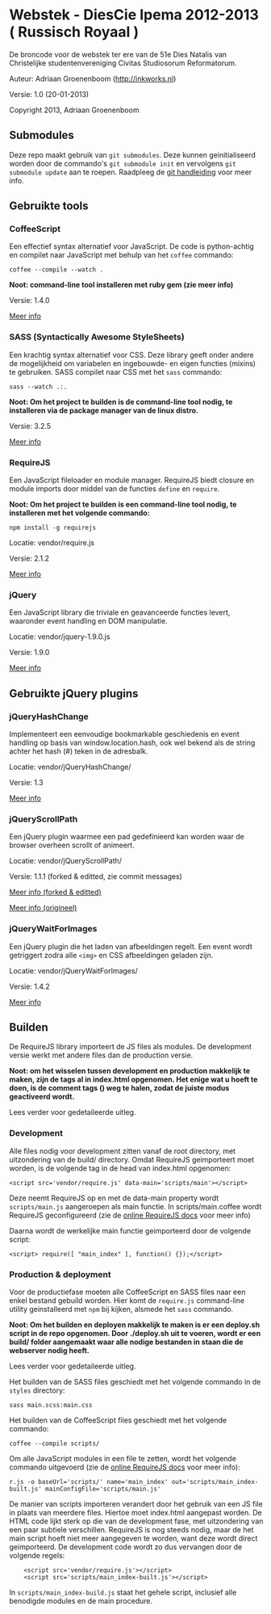 Webstek - DiesCie Ipema 2012-2013 ( Russisch Royaal )
=====================================================
De broncode voor de webstek ter ere van de 51e Dies Natalis van Christelijke studentenvereniging Civitas Studiosorum Reformatorum.

Auteur: Adriaan Groenenboom (http://inkworks.nl)

Versie: 1.0 (20-01-2013)

Copyright 2013, Adriaan Groenenboom

Submodules
----------
Deze repo maakt gebruik van `git submodules`. 
Deze kunnen geinitialiseerd worden door de commando's `git submodule init` en vervolgens `git submodule update` aan te roepen. 
Raadpleeg de [git handleiding](http://git-scm.com/book/en/Git-Tools-Submodules) voor meer info.

Gebruikte tools
---------------
### CoffeeScript
Een effectief syntax alternatief voor JavaScript. De code is python-achtig en compilet naar JavaScript met behulp van het `coffee` commando:

	coffee --compile --watch .

__Noot: command-line tool installeren met ruby gem (zie meer info)__

Versie: 1.4.0

[Meer info](http://www.coffeescript.org)

### SASS (Syntactically Awesome StyleSheets)
Een krachtig syntax alternatief voor CSS. 
Deze library geeft onder andere de mogelijkheid om variabelen en ingebouwde- en eigen functies (mixins) te gebruiken. 
SASS compilet naar CSS met het `sass` commando:

	sass --watch .:.

__Noot: Om het project te builden is de command-line tool nodig, te installeren via de package manager van de linux distro.__

Versie: 3.2.5

[Meer info](http://www.sass-lang.com)

### RequireJS
Een JavaScript fileloader en module manager. RequireJS biedt closure en module imports door middel van de functies `define` en `require`.

__Noot: Om het project te builden is een command-line tool nodig, te installeren met het volgende commando:__

	npm install -g requirejs

Locatie: vendor/require.js

Versie: 2.1.2

[Meer info](http://www.requirejs.org)

### jQuery
Een JavaScript library die triviale en geavanceerde functies levert, waaronder event handling en DOM manipulatie.

Locatie: vendor/jquery-1.9.0.js

Versie: 1.9.0

[Meer info](http://www.jquery.com)

Gebruikte jQuery plugins
-----------------
### jQueryHashChange
Implementeert een eenvoudige bookmarkable geschiedenis en event handling op basis van window.location.hash, ook wel bekend als de string achter het hash (#) teken in de adresbalk.

Locatie: vendor/jQueryHashChange/

Versie: 1.3

[Meer info](https://github.com/cowboy/jquery-hashchange/tree/v1.3)

### jQueryScrollPath
Een jQuery plugin waarmee een pad gedefinieerd kan worden waar de browser overheen scrollt of animeert.

Locatie: vendor/jQueryScrollPath/

Versie: 1.1.1 (forked & editted, zie commit messages)

[Meer info (forked & editted)](https://github.com/inkworks/scrollpath.git)

[Meer info (origineel)](https://github.com/JoelBesada/scrollpath)

### jQueryWaitForImages
Een jQuery plugin die het laden van afbeeldingen regelt. Een event wordt getriggert zodra alle `<img>` en CSS afbeeldingen geladen zijn.

Locatie: vendor/jQueryWaitForImages/

Versie: 1.4.2

[Meer info](https://github.com/alexanderdickson/waitForImages.git)

Builden
-------
De RequireJS library importeert de JS files als modules. De development versie werkt met andere files dan de production versie. 

__Noot: om het wisselen tussen development en production makkelijk te maken, zijn de tags al in index.html opgenomen.
Het enige wat u hoeft te doen, is de comment tags (<!-- -->) weg te halen, zodat de juiste modus geactiveerd wordt.__

Lees verder voor gedetaileerde uitleg.

### Development
Alle files nodig voor development zitten vanaf de root directory, met uitzondering van de build/ directory. 
Omdat RequireJS geimporteert moet worden, is de volgende tag in de head van index.html opgenomen:
	
	<script src='vendor/require.js' data-main='scripts/main'></script>

Deze neemt RequireJS op en met de data-main property wordt `scripts/main.js` aangeroepen als main functie.
In scripts/main.coffee wordt RequireJS geconfigureerd (zie de [online RequireJS docs](http://www.requirejs.org/docs/optimization.html#basics) voor meer info)

Daarna wordt de werkelijke main functie geimporteerd door de volgende script:

	<script> require([ "main_index" ], function() {});</script>

### Production & deployment
Voor de productiefase moeten alle CoffeeScript en SASS files naar een enkel bestand gebuild worden.
Hier komt de `require.js` command-line utility geinstalleerd met `npm` bij kijken, alsmede het `sass` commando.

__Noot: Om het builden en deployen makkelijk te maken is er een deploy.sh script in de repo opgenomen. 
Door ./deploy.sh uit te voeren, wordt er een build/ folder aangemaakt waar alle nodige bestanden in staan die de webserver nodig heeft.__

Lees verder voor gedetaileerde uitleg.

Het builden van de SASS files geschiedt met het volgende commando in de `styles` directory:
	
	sass main.scss:main.css

Het builden van de CoffeeScript files geschiedt met het volgende commando:

	coffee --compile scripts/

Om alle JavaScript modules in een file te zetten, wordt het volgende commando uitgevoerd 
(zie de [online RequireJS docs](http://www.requirejs.org/docs/optimization.html#basics) voor meer info):

	r.js -o baseUrl='scripts/' name='main_index' out='scripts/main_index-built.js' mainConfigFile='scripts/main.js'

De manier van scripts importeren verandert door het gebruik van een JS file in plaats van meerdere files.
Hiertoe moet index.html aangepast worden.
De HTML code lijkt sterk op die van de development fase, met uitzondering van een paar subtiele verschillen.
RequireJS is nog steeds nodig, maar de het main script hoeft niet meer aangegeven te worden, want deze wordt direct geimporteerd.
De development code wordt zo dus vervangen door de volgende regels:

		<script src='vendor/require.js'></script>
		<script src='scripts/main_index-built.js'></script>
	
In `scripts/main_index-build.js` staat het gehele script, inclusief alle benodigde modules en de main procedure.

